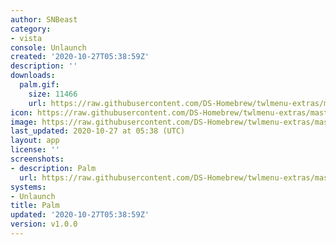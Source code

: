 ```yaml
---
author: SNBeast
category:
- vista
console: Unlaunch
created: '2020-10-27T05:38:59Z'
description: ''
downloads:
  palm.gif:
    size: 11466
    url: https://raw.githubusercontent.com/DS-Homebrew/twlmenu-extras/master/_nds/TWiLightMenu/unlaunch/backgrounds/palm.gif
icon: https://raw.githubusercontent.com/DS-Homebrew/twlmenu-extras/master/_nds/TWiLightMenu/unlaunch/backgrounds/palm.gif
image: https://raw.githubusercontent.com/DS-Homebrew/twlmenu-extras/master/_nds/TWiLightMenu/unlaunch/backgrounds/palm.gif
last_updated: 2020-10-27 at 05:38 (UTC)
layout: app
license: ''
screenshots:
- description: Palm
  url: https://raw.githubusercontent.com/DS-Homebrew/twlmenu-extras/master/_nds/TWiLightMenu/unlaunch/backgrounds/palm.gif
systems:
- Unlaunch
title: Palm
updated: '2020-10-27T05:38:59Z'
version: v1.0.0
---
```

